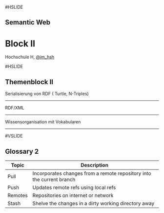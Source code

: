 #HSLIDE

## Semantic Web
# Block II

Hochschule H,
[@im_hsh](https://twitter.com/im_hsh)

#HSLIDE

## Themenblock II ##

Serialisierung von RDF ( Turtle, N-Triples) 

-------------------------------------------- 
RDF/XML

-------------------------------------------- 
Wissensorganisation mit Vokabularen

-------------------------------------------- 


#VSLIDE

## Glossary 2

Topic | Description
----- | -----------
Pull | Incorporates changes from a remote repository into the current branch
Push | Updates remote refs using local refs
Remotes | Repositories on internet or network
Stash | Shelve the changes in a dirty working directory away
